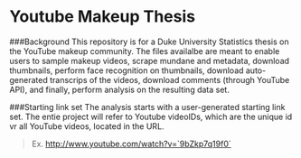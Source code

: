 # Youtube Makeup Thesis

###Background
This repository is for a Duke University Statistics thesis on the YouTube makeup community. The files availalbe are meant to enable users to sample makeup videos, scrape mundane and metadata, download thumbnails, perform face recognition on thumbnails, download auto-generated transcrips of the videos, download comments (through YouTube API), and finally, perform analysis on the resulting data set.


###Starting link set 
The analysis starts with a user-generated starting link set. The entie project will refer to Youtube videoIDs, which are the unique id vr all YouTube videos, located in the URL. 
  > Ex. http://www.youtube.com/watch?v=`9bZkp7q19f0`
  
